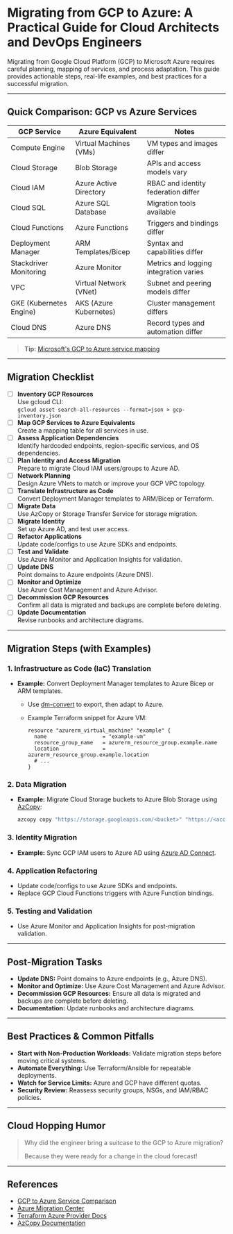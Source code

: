 # Migrating from GCP to Azure: A Practical Guide for Cloud Architects and DevOps Engineers

Migrating from Google Cloud Platform (GCP) to Microsoft Azure requires careful planning, mapping of services, and process adaptation. This guide provides actionable steps, real-life examples, and best practices for a successful migration.

---

## Quick Comparison: GCP vs Azure Services

| GCP Service                | Azure Equivalent           | Notes                                    |
|----------------------------|---------------------------|------------------------------------------|
| Compute Engine             | Virtual Machines (VMs)    | VM types and images differ               |
| Cloud Storage              | Blob Storage              | APIs and access models vary              |
| Cloud IAM                  | Azure Active Directory    | RBAC and identity federation differ      |
| Cloud SQL                  | Azure SQL Database        | Migration tools available                |
| Cloud Functions            | Azure Functions           | Triggers and bindings differ             |
| Deployment Manager         | ARM Templates/Bicep       | Syntax and capabilities differ           |
| Stackdriver Monitoring     | Azure Monitor             | Metrics and logging integration varies   |
| VPC                        | Virtual Network (VNet)    | Subnet and peering models differ         |
| GKE (Kubernetes Engine)    | AKS (Azure Kubernetes)    | Cluster management differs               |
| Cloud DNS                  | Azure DNS                 | Record types and automation differ       |

> **Tip:** [Microsoft's GCP to Azure service mapping](https://learn.microsoft.com/en-us/azure/architecture/gcp-professional/services)

---

## Migration Checklist

- [ ] **Inventory GCP Resources**  
  Use gcloud CLI:  
  `gcloud asset search-all-resources --format=json > gcp-inventory.json`
- [ ] **Map GCP Services to Azure Equivalents**  
  Create a mapping table for all services in use.
- [ ] **Assess Application Dependencies**  
  Identify hardcoded endpoints, region-specific services, and OS dependencies.
- [ ] **Plan Identity and Access Migration**  
  Prepare to migrate Cloud IAM users/groups to Azure AD.
- [ ] **Network Planning**  
  Design Azure VNets to match or improve your GCP VPC topology.
- [ ] **Translate Infrastructure as Code**  
  Convert Deployment Manager templates to ARM/Bicep or Terraform.
- [ ] **Migrate Data**  
  Use AzCopy or Storage Transfer Service for storage migration.
- [ ] **Migrate Identity**  
  Set up Azure AD, and test user access.
- [ ] **Refactor Applications**  
  Update code/configs to use Azure SDKs and endpoints.
- [ ] **Test and Validate**  
  Use Azure Monitor and Application Insights for validation.
- [ ] **Update DNS**  
  Point domains to Azure endpoints (Azure DNS).
- [ ] **Monitor and Optimize**  
  Use Azure Cost Management and Azure Advisor.
- [ ] **Decommission GCP Resources**  
  Confirm all data is migrated and backups are complete before deleting.
- [ ] **Update Documentation**  
  Revise runbooks and architecture diagrams.

---

## Migration Steps (with Examples)

### 1. Infrastructure as Code (IaC) Translation

- **Example:** Convert Deployment Manager templates to Azure Bicep or ARM templates.
  - Use [dm-convert](https://github.com/GoogleCloudPlatform/deploymentmanager-samples/tree/master/tools/dm-convert) to export, then adapt to Azure.
  - Example Terraform snippet for Azure VM:

    ```hcl
    resource "azurerm_virtual_machine" "example" {
      name                  = "example-vm"
      resource_group_name   = azurerm_resource_group.example.name
      location              = azurerm_resource_group.example.location
      # ...
    }
    ```

### 2. Data Migration

- **Example:** Migrate Cloud Storage buckets to Azure Blob Storage using [AzCopy](https://learn.microsoft.com/en-us/azure/storage/common/storage-use-azcopy-v10):

  ```sh
  azcopy copy "https://storage.googleapis.com/<bucket>" "https://<account>.blob.core.windows.net/<container>" --recursive
  ```

### 3. Identity Migration

- **Example:** Sync GCP IAM users to Azure AD using [Azure AD Connect](https://learn.microsoft.com/en-us/azure/active-directory/hybrid/how-to-connect-install-custom).

### 4. Application Refactoring

- Update code/configs to use Azure SDKs and endpoints.
- Replace GCP Cloud Functions triggers with Azure Function bindings.

### 5. Testing and Validation

- Use Azure Monitor and Application Insights for post-migration validation.

---

## Post-Migration Tasks

- **Update DNS:** Point domains to Azure endpoints (e.g., Azure DNS).
- **Monitor and Optimize:** Use Azure Cost Management and Azure Advisor.
- **Decommission GCP Resources:** Ensure all data is migrated and backups are complete before deleting.
- **Documentation:** Update runbooks and architecture diagrams.

---

## Best Practices & Common Pitfalls

- **Start with Non-Production Workloads:** Validate migration steps before moving critical systems.
- **Automate Everything:** Use Terraform/Ansible for repeatable deployments.
- **Watch for Service Limits:** Azure and GCP have different quotas.
- **Security Review:** Reassess security groups, NSGs, and IAM/RBAC policies.

---

## Cloud Hopping Humor

> Why did the engineer bring a suitcase to the GCP to Azure migration?
>
> Because they were ready for a change in the cloud forecast!

---

## References

- [GCP to Azure Service Comparison](https://learn.microsoft.com/en-us/azure/architecture/gcp-professional/services)
- [Azure Migration Center](https://azure.microsoft.com/en-us/migration/)
- [Terraform Azure Provider Docs](https://registry.terraform.io/providers/hashicorp/azurerm/latest/docs)
- [AzCopy Documentation](https://learn.microsoft.com/en-us/azure/storage/common/storage-use-azcopy-v10)
